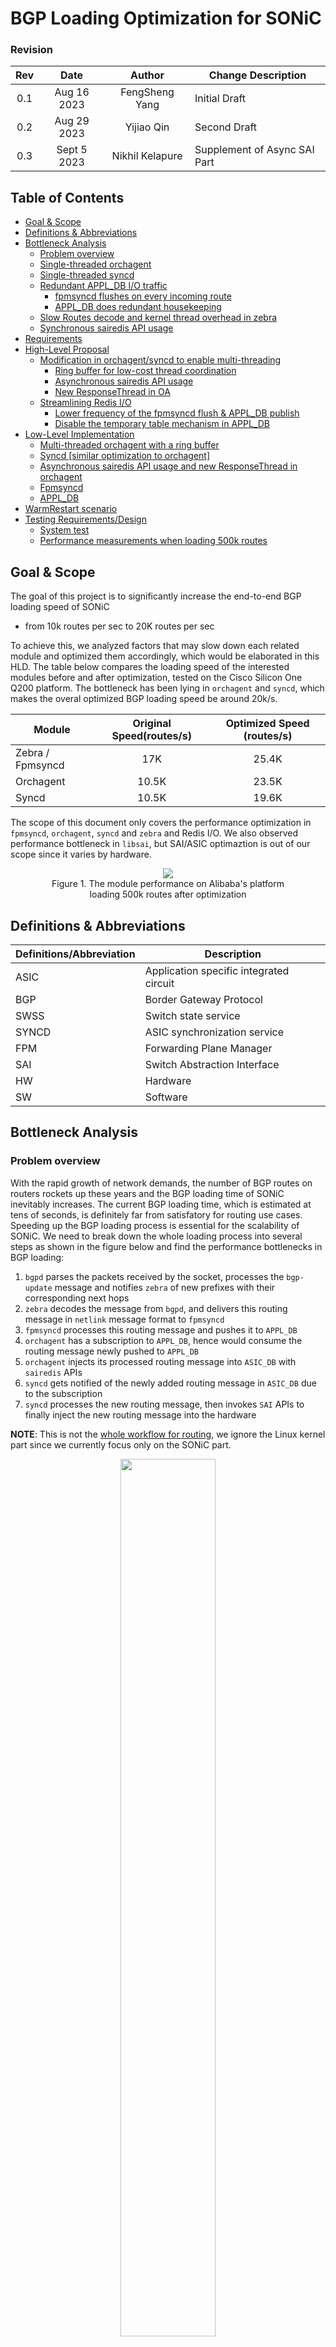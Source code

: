 <!-- omit in toc -->
# BGP Loading Optimization for SONiC

<!-- omit in toc -->
### Revision
| Rev |     Date    |       Author       | Change Description                |
|:---:|:-----------:|:------------------:|-----------------------------------|
| 0.1 | Aug 16 2023 |   FengSheng Yang   | Initial Draft                     |
| 0.2 | Aug 29 2023 |   Yijiao Qin       | Second Draft                      |
| 0.3 | Sept 5 2023 |   Nikhil Kelapure  | Supplement of Async SAI Part      |

<!-- omit in toc -->
## Table of Contents
- [Goal \& Scope](#goal--scope)
- [Definitions \& Abbreviations](#definitions--abbreviations)
- [Bottleneck Analysis](#bottleneck-analysis)
  - [Problem overview](#problem-overview)
  - [Single-threaded orchagent](#single-threaded-orchagent)
  - [Single-threaded syncd](#single-threaded-syncd)
  - [Redundant APPL\_DB I/O traffic](#redundant-appl_db-io-traffic)
    - [fpmsyncd flushes on every incoming route](#fpmsyncd-flushes-on-every-incoming-route)
    - [APPL\_DB does redundant housekeeping](#appl_db-does-redundant-housekeeping)
  - [Slow Routes decode and kernel thread overhead in zebra](#slow-routes-decode-and-kernel-thread-overhead-in-zebra)
  - [Synchronous sairedis API usage](#synchronous-sairedis-api-usage)
- [Requirements](#requirements)
- [High-Level Proposal](#high-level-proposal)
  - [Modification in orchagent/syncd to enable multi-threading](#modification-in-orchagentsyncd-to-enable-multi-threading)
    - [Ring buffer for low-cost thread coordination](#ring-buffer-for-low-cost-thread-coordination)
    - [Asynchronous sairedis API usage](#asynchronous-sairedis-api-usage)
    - [New ResponseThread in OA](#new-responsethread-in-oa)
  - [Streamlining Redis I/O](#streamlining-redis-io)
    - [Lower frequency of the fpmsyncd flush \& APPL\_DB publish](#lower-frequency-of-the-fpmsyncd-flush--appl_db-publish)
    - [Disable the temporary table mechanism in APPL\_DB](#disable-the-temporary-table-mechanism-in-appl_db)
- [Low-Level Implementation](#low-level-implementation)
  - [Multi-threaded orchagent with a ring buffer](#multi-threaded-orchagent-with-a-ring-buffer)
  - [Syncd \[similar optimization to orchagent\]](#syncd-similar-optimization-to-orchagent)
  - [Asynchronous sairedis API usage and new  ResponseThread in orchagent](#asynchronous-sairedis-api-usage-and-new--responsethread-in-orchagent)
  - [Fpmsyncd](#fpmsyncd)
  - [APPL\_DB](#appl_db)
- [WarmRestart scenario](#warmrestart-scenario)
- [Testing Requirements/Design](#testing-requirementsdesign)
  - [System test](#system-test)
  - [Performance measurements when loading 500k routes](#performance-measurements-when-loading-500k-routes)

## Goal & Scope
The goal of this project is to significantly increase the end-to-end BGP loading speed of SONiC
  - from 10k routes per sec to 20K routes per sec
  
To achieve this, we analyzed factors that may slow down each related module and optimized them accordingly, which would be elaborated in this HLD. The table below compares the loading speed of the interested modules before and after optimization, tested on the Cisco Silicon One Q200 platform. The bottleneck has been lying in `orchagent` and `syncd`, which makes the overal optimized BGP loading speed be around 20k/s. 

<!-- <style>
table{
  margin:auto;
}
</style> -->
| Module                   |  Original Speed(routes/s)    | Optimized Speed (routes/s) |
| ------------------------ | -----------------------------| -----------------------------|
| Zebra / Fpmsyncd         |  <center>17K                 | <center>25.4K                 |
| Orchagent                |  <center>10.5K               | <center>23.5K                 |
| Syncd                    |  <center>10.5K               | <center>19.6K                 |


The scope of this document only covers the performance optimization in `fpmsyncd`, `orchagent`, `syncd` and `zebra` and Redis I/O.
We also observed performance bottleneck in `libsai`, but SAI/ASIC optimaztion is out of our scope since it varies by hardware.

<figure align=center>
    <img src="images/performance.png" >
    <figcaption>Figure 1. The module performance on Alibaba's platform loading 500k routes after optimization <figcaption>
</figure>  

## Definitions & Abbreviations

| Definitions/Abbreviation | Description                             |
| ------------------------ | --------------------------------------- |
| ASIC                     | Application specific integrated circuit |
| BGP                      | Border Gateway Protocol                 |
| SWSS                     | Switch state service                    |
| SYNCD                    | ASIC synchronization service            |
| FPM                      | Forwarding Plane Manager                |
| SAI                      | Switch Abstraction Interface            |
| HW                       | Hardware                                |
| SW                       | Software                                |


## Bottleneck Analysis

### Problem overview
With the rapid growth of network demands, the number of BGP routes on routers rockets up these years and the BGP loading time of SONiC inevitably increases. The current BGP loading time, which is estimated at tens of seconds, is definitely far from satisfatory for routing use cases. Speeding up the BGP loading process is essential for the scalability of SONiC. We need to break down the whole loading process into several steps as shown in the figure below and find the performance bottlenecks in BGP loading:


1. `bgpd` parses the packets received by the socket, processes the `bgp-update` message and notifies `zebra` of new prefixes with their corresponding next hops
2. `zebra` decodes the message from `bgpd`, and delivers this routing message in `netlink` message format to `fpmsyncd` 
3. `fpmsyncd` processes this routing message and pushes it to `APPL_DB`
4. `orchagent` has a subscription to `APPL_DB`, hence would consume the routing message newly pushed to `APPL_DB` 
5. `orchagent` injects its processed routing message into `ASIC_DB` with `sairedis` APIs 
6. `syncd` gets notified of the newly added routing message in `ASIC_DB` due to the subscription
7. `syncd` processes the new routing message, then invokes `SAI` APIs to finally inject the new routing message into the hardware


**NOTE**: This is not the [whole workflow for routing](https://github.com/SONiC-net/SONiC/wiki/Architecture#routing-state-interactions), we ignore the Linux kernel part since we currently focus only on the SONiC part.

<figure align="center">
    <img src="images/sonic-workflow.png" width="60%" height=auto>
    <figcaption>Figure 2. SONiC BGP loading workflow</figcaption>
</figure>


### Single-threaded orchagent

Figure 3 explains how `orchagent` transfers routing data from `APPL_DB` to `ASIC_DB`.

`RouteOrch`, as a component of `orchagent`, has its `ConsumerStateTable` subscribed to `ROUTE_TABLE_CHANNEL` event. With this subscription, whenever `fpmsyncd` injects new routing data into `APPL_DB`, `orchagent` gets notified. Once notified, `orchagent` handles the following 3 tasks in serial.

1. use `pops` to fetch new routes from `APPL_DB`:
     - pop prefix from ROUTE_TABLE_SET 
     - traverse these prefixes and retrieve the temporary key data of _ROUTE_TABLE corresponding to the prefix
     - set key in ROUTE_TABLE 
     - delete temporary key in _ROUTE_TABLE
2. call `addToSync` to record the new routes to a local file `swss.rec`
3. call `doTask` to parse new routes one by one and store the processed data in the EntityBulker, and flush the data in EntityBulker to ASIC_DB as a whole


The main performance bottleneck here lies in the linearity of the 3 tasks.

<br>

<figure align=center>
    <img src="images/orchagent-workflow.png" width="60%" height=auto>
    <figcaption>Figure 3. Orchagent workflow<figcaption>
</figure>  


### Single-threaded syncd

`syncd` shares the similar problem (job linearity) with `orchagent`, the only difference is that `syncd` moves information from `ASIC_DB` to the hardware. 

<br>

<figure align=center>
    <img src="images/syncd-workflow.jpg" width="60%" height=auto>
    <figcaption>Figure 4. Syncd workflow<figcaption>
</figure>  


### Redundant APPL_DB I/O traffic

There is much Redis I/O traffic during the BGP loading process, from which we find two sources of unnecessary traffic.

#### fpmsyncd flushes on every incoming route
In the original design, `fpmsyncd` maintains a variable `pipeline`. Each time `fpmsyncd` receives a route from `zebra`, it processes the route and puts it in the `pipeline`. Every time the `pipeline` receives a route, it flushes the route to `APPL_DB`. If the size of the incoming route exceeds the size of the `pipeline` itself, the `pipeline` performs multiple flushes to make sure the received routes are written into `APPL_DB` completely. 

Each flush corresponds to a redis `SET` operation in `APPL_DB`, which triggers the `PUBLISH` event, then all subscribers get notified of the updates in `APPL_DB`, perform Redis `GET` operations to fetch the new route information from `APPL_DB`. 

That means, a single `pipeline` flush not only leads to redis `SET`, but also `PUBISH` and `GET`, hence a high flush frequency would cause a huge volumn of `REDIS` I/O traffic. However, the original `pipeline` flush frequency is decided by the routes incoming frequency and the `pipeline` size, which is unnecessarily high and hurts performance. 

In the original design, the performance here is not very critical since the bottleneck lies in the downstream modules. But with the downstream `orchagent` getting faster, the performance here then matters, we should avoid flushing on each route arrival to reduce I/O.

#### APPL_DB does redundant housekeeping
When `orchagent` consumes `APPL_DB` with `pops()`, as Figure 3 shows, `pops` function not only reads from `route_table_set` to retrieve route prefixes, but also utilizes these prefixes to delete the entries in the temporary table `_ROUTE_TABLE` and write into the stable table `ROUTE_TABLE`, while at the same time transferring messages to `addToSync` procedure. The transformation from temporary tables to the stable tables causes much traffic but is actually not worth the time. 

### Slow Routes decode and kernel thread overhead in zebra

`zebra` receives routes from `bgpd`. To understand the routing data sent by `bgpd`, it has to decode the received data with `zapi_route_decode` function, which consumes the most computing resources, as the flame graph indicates. This function causes the slow start for `zebra`, since decode only happens at the very beginning of receiving new routes from `bgpd`.


The main thread of `zebra` not only needs to send routes to `fpmsyncd`, but also needs to process the returned results of the child thread which indicate whether data are successfully delivered to `kernel`. Hence when `zebra` is busy dealing with the `kernel` side, the performance of talking to `fpmsyncd` would be affected.


<br>

<figure align=center>
    <img src="images/zebra.jpg" width="60%" height=auto>
    <figcaption>Figure 6. Zebra flame graph<figcaption>
</figure>  
      
### Synchronous sairedis API usage

The interaction between `orchagent` and `syncd` is using synchronous `sairedis` API.
Once `orchagent` `doTask` writes data to ASIC_DB, it waits for response from `syncd`. And since there is only single thread in `orchagent` it cannot process other routing messages until the response is received and processed.

<figure align=center>
    <img src="images/sync-sairedis1.png" width="40%" height=20%>
    <figcaption>Figure 5. Sync sairedis workflow<figcaption>
</figure> 


## Requirements

- All modifications should maintain the time sequence of route loading
- All modules should support the warm restart operations after modified
- With the optimization of this HLD implemented, the end-to-end BGP loading performance should be improved at least by 95%
- The new optimization codes would be turn off by default. It could be turned on via configuration


## High-Level Proposal

### Modification in orchagent/syncd to enable multi-threading
Figure 6 below illustrates the high level architecture modification for `orchagent` and `syncd`, it compares the original architecture and the new pipeline architecture proposed by this HLD. The pipeline design changes the workflow of both `orchagent` and `syncd`, thus enabling them to employ multiple threads to do sub-tasks concurrently.

Take `orchagent` for example, a single task of `orchagent` contains three sub-tasks `pops`, `addToSync` and `doTask`, and originally `orchagent` performs the three sub-tasks in serial. A new `pops` sub-task can only begin after the previous `doTask` is finished. The proposed design utilizes a separate thread to run `pops`, which decouples the `pops` sub-task from `addToSync` and `doTask`. As the figure shows, in the new pipeline architecture, a new `pops` sub-task begins immediately when it's ready, not having to wait for the previous `addToSync` and `doTask` to finish.

<figure align=center>
    <img src="images/pipeline-timeline.png">
    <figcaption>Figure 7. Pipeline architecture compared with the original serial architecture<figcaption>
</figure>  

#### Ring buffer for low-cost thread coordination
Since multiple threads are employed, we take a lock-free design by using a ring buffer as an asynchronous communication channel.

#### Asynchronous sairedis API usage
Asynchronous mode `sairedis` API is used and a list of context of response pending messages is maintained on `orchagent` to process the response when its received

<figure align=center>
    <img src="images/async-sairedis2.png" width="40%" height=20%>
    <figcaption>Figure 8. Async sairedis workflow<figcaption>
</figure> 

#### New ResponseThread in OA
A new `ResponseThread` is used in `orchagent` to process the response when its received so that the other threads can continue processing new routing messages

### Streamlining Redis I/O

The optimization for `orchagent` and `syncd` can theoretically double the BGP loading performance, which makes Redis I/O performance become a new bottleneck.

#### Lower frequency of the fpmsyncd flush & APPL_DB publish

Instead of flushing the `pipeline` on every data arrival and propose to use a flush timer to determine the flush frequency as illustrated below.

<figure align=center>
    <img src="images/pipeline-mode.png" height=auto>
    <figcaption>Figure 9. Proposed new BGP loading workflow<figcaption>
</figure>  

#### Disable the temporary table mechanism in APPL_DB

We propose to disable the temporary/stable table behavior and keep just a single table, so that we don't need to delete the temporary and then write into a stable one, which spares much `HDEL` and `HSET` traffic.

## Low-Level Implementation

### Multi-threaded orchagent with a ring buffer

Orchagent now runs two threads in parallel instead of a single thread.

- `table->pops(entries)` executes in the master thread to maintain the time sequence
- `Consumer->drain()` runs in a slave thread
- `Consumer->addToSync(entries)` is run by slave, as master is assumed to be busier
- `RingBuffer` is used for communication between the master thread and the slave
  - the master thread pops  `entries` to the ring buffer
  - the slave thread fetches `entries` from the ring buffer
  
Since SAI doesn't work well on small piece of data, the slave thread should check data size in ring buffer before it calls `Consumer->addToSync(entries)` to fetch data from the ring buffer, hence ensuring that it gets large enough data.

Routes will still be cached in `Consumer->m_toSync` rather than ring buffer if routeorch fails to push route to ASIC_DB. 

We use a new C++ class `Consumer_pipeline`, which is derived from the original `Consumer` class in `RouteOrch`, which enables the usage of a slave thread and utilizes the ring buffer.

```c++
class Consumer_pipeline : public Consumer {
  public:
    /**
     * Table->pops() should be in execute(). 
     * Called by master thread to maintain time sequence.
     */
    void execute() override;  
    /**
     * Main function for the new thread.
     */
    void drain() override;    
    /**
     * Need modified to support warm restart
     */
    void dumpPendingTasks(std::vector<std::string> &ts) override;
    size_t refillToSync(swss::Table* table) override;
    /**
     * Dump task to ringbuffer and load task from ring buffer
     */
    void dumptask(std::deque<swss::KeyOpFieldsValuesTuple> &entries);
    void loadtask(std::deque<swss::KeyOpFieldsValuesTuple> &entries);
  private:
    /**
     * Use ring buffer to deliver/buffer data
     */
    RingBuffer<swss::KeyOpFieldsValuesTuple> task_RingBuffer;
    /**
     * New thread for drain
     */
    std::thread m_thread_drain;
}
```

### Syncd [similar optimization to orchagent]
Similar case for syncd with orchagent. In our proposal, syncd runs `processBulkEntry` in a slave thread, since this function consumes most of the computing resources and blocks others.

### Asynchronous sairedis API usage and new  ResponseThread in orchagent
`orchagent` now uses synchronous `sairedis` API to send message to `syncd`

**Orchagent**

- RouteOrch sends bulk route add/update/del message as usual
- For each bulk message sent, list of {prefix, Vrf} is preserved in a AckBuffer.
- AckBuffer is added to pending-ACK queue
- AckBuffer has prefixes in the same order as in the bulk message
- OA can push at max N outstanding bulk messages to SAIRedis without waiting for ACK
- Once pending-queue size reaches N, routes are held in m_toSync.
- The CRM Used count will be incremented for each route processed by RouteOrch

**Syncd**

- Processes route bulk message one by one as usual
- Makes bulk SAI api call for each bulk-route message
- SAI api returns bulk status with ack/nack for each prefix
- Response is sent back to OA using NotificationProducer.

**ResponseThread** 
New pthread in orchagent

- Tasks performed
  - Listen to bulk-ack messages from syncd using NotificationConsumer
  - Match bulk-ack with bulk-route request message
  
- Shared data-structures protected using mutex
  - Pending-ACK queue
  
- On each mutex lock
  - Pending queue with bulk-route entries is moved to the ResponseThread context.
  - New queue is initialized for main thread to add new entries
  
- ACK/NACK are processed in parallel to orchagent main thread
  - ACK/NACK are added to APP_STATE_DB
  - For NACK case the CRM ERR count will be incremented
  
- CRM resources is calculated by subtracting ERR count from Used count in CRM

  <figure align=center>
      <img src="images/async-sairedis3.png" width="auto" height=auto>
      <figcaption>Figure 10. Async sairedis workflow<figcaption>
  </figure> 

### Fpmsyncd

`fpmsyncd` would flush the pipeline when it's full, `10000` to `15000` is tested to be a good range for the buffer size variable `REDIS_PIPELINE_SIZE` in our use cases. 

In the new design, the flush on the route arrival is cancelled. To avoid critical routing data being stuck in the pipeline, it uses <b>a timer thread</b> to flush data at a fixed frequency defined by `FLUSH_INTERVAL`, mutex is required since both the timer thread and the master thread access `fpmsyncd`'s  `pipeline`. Although we expect a lower flush frequency, it should make sure that the slight data delay in the pipeline doesn't hurt the overall performance, and 200 ms is tested to be a good value for `FLUSH_INTERVAL`.

### APPL_DB
<!-- omit in toc -->
#### sonic-swss-common/common/producerstatetable.cpp
The string variable `luaSet` contains the Lua script for Redis `SET` operation:
```c++
string luaSet =
  "local added = redis.call('SADD', KEYS[2], ARGV[2])\n"
  "for i = 0, #KEYS - 3 do\n"
  "    redis.call('HSET', KEYS[3 + i], ARGV[3 + i * 2], ARGV[4 + i * 2])\n"
  "end\n"
  " if added > 0 then \n"
  "    redis.call('PUBLISH', KEYS[1], ARGV[1])\n"
  "end\n";
```
In our design, the script changes to:
```lua
local added = redis.call('SADD', KEYS[2], ARGV[2])
for i = 0, #KEYS - 3 do
    redis.call('HSET', KEYS[3 + i], ARGV[3 + i * 2], ARGV[4 + i * 2])
end
```
Same modification should be add to `luaDel` for Redis `DEL` operation.

**NOTE:** The original lua script works fine for other modules, we only modify in the fpmsyncd case. 

By this modification, Redis operation `SET/DEL` is decoupled from `PUBLISH`.  

In this proposal, `PUBLISH` is binded with `fpmsyncd`'s flush behavior in `RedisPipeline->flush()` function, so that each time `fpmsyncd` flushes data to `APPL_DB`, the subscribers get notified.


<!-- omit in toc -->
#### sonic-swss-common/common/consumer_state_table_pops.lua
We removed the `DEL` and `HSET` operations in the original script, which optimizes `Table->pops()`:
```lua
redis.replicate_commands()
local ret = {}
local tablename = KEYS[2]
local stateprefix = ARGV[2]
local keys = redis.call('SPOP', KEYS[1], ARGV[1])
local n = table.getn(keys)
for i = 1, n do
   local key = keys[i]
   local fieldvalues = redis.call('HGETALL', stateprefix..tablename..key)
   table.insert(ret, {key, fieldvalues})
end
return ret
```
This change doubles the performance of `Table->pops()` and hence leads to routing from `fpmsyncd` to `orchagent` via APPL_DB 10% faster than before.

**NOTE:** This script change limits to `routeorch` module.

## WarmRestart scenario
This proposal considers the compatibility with SONiC `WarmRestart` feature. For example, when a user updates the config, a warm restart may be needed for the config update to be reflected. SONiC's main thread would call `dumpPendingTasks()` function to save the current system states and restore the states after the warm restart. Since this HLD introduces a new thread and a new structure `ring buffer` which stores some data, then we have to ensure that the data in `ring buffer` all gets processed before warm restart. During warm start, the main thread would modify the variable `m_toSync`, which the new thread also have access to. Therefore we should block the new thread during warm restart to avoid conflict.

Take orchagent for example, we need to make sure ring buffer is empty and the new thread is in idle before we call ```dumpPendingTasks()```. 

## Testing Requirements/Design
### System test
- All modules should maintain the time sequence of route loading.
- All modules should support WarmRestart.
- No routes should remain in redis pipeline longer than configured interval.
- No data should remain in ring buffer when system finishes routing loading.
- System should be able to install/remove/set routes (faster than before).

### Performance measurements when loading 500k routes

- traffic speed via  `zebra` from `bgpd` to `fpmsyncd`
- traffic speed via `fpmsyncd` from `zebra` to `APPL_DB`
- traffic speed via `orchagent` from `APPL_DB` to `ASIC_DB`
- traffic speed via `syncd` from `ASIC_DB` to the hardware


